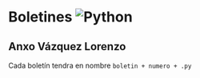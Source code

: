 # Boletines ![Python](https://img.shields.io/badge/Python-3776AB?style=for-the-badge&logo=python&logoColor=white)
 

## Anxo Vázquez Lorenzo

Cada boletín tendra en nombre `boletin + numero + .py`
